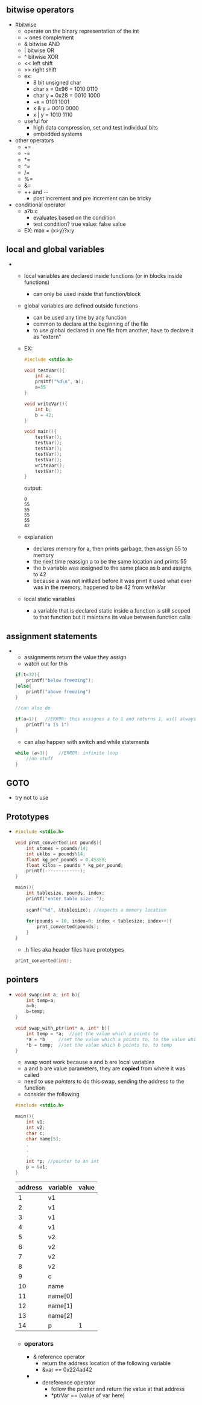  ## bitwise operators
 - #bitwise
	- operate on the binary representation of the int
	- ~ ones complement
	- & bitwise AND
	- | bitwise OR
	- ^ bitwise XOR
	- << left shift
	- \>> right shift
	- ex:
		- 8 bit unsigned char
		- char x = 0x96 = 1010 0110
		- char y = 0x28 = 0010 1000
		- ~x = 0101 1001
		- x & y = 0010 0000
		- x | y = 1010 1110 
	- useful for
		- high data compression, set and test individual bits
		- embedded systems
- other operators
	- +=
	- -=
	- *=
	- ^=
	- /=
	- %=
	- &=
	- ++ and --
		- post increment and pre increment can be tricky
- conditional operator
	- a?b:c
		- evaluates based on the condition
		- test condition? true value: false value
	- EX: max = (x>y)?x:y


## local and global variables
- 
	- local variables are declared inside functions (or in blocks inside functions)
		- can only be used inside that function/block
	- global variables are defined outside functions
		- can be used any time by any function
		- common to declare at the beginning of the file
		- to use global declared in one file from another, have to declare it as "extern"
	- EX:
		```c
		#include <stdio.h>
		
		void testVar(){
			int a;
			prnitf("%d\n", a);
			a=55
		}
		
		void writeVar(){
			int b;
			b = 42;
		}
		
		void main(){
			testVar();
			testVar();
			testVar();
			testVar();
			testVar();
			writeVar();
			testVar();
		}
		```
		
		output:
		```
		0
		55
		55
		55
		55
		42
		```
	 - explanation
		 - declares memory for a, then prints garbage, then assign 55 to memory
		 - the next time reassign a to be the same location and prints 55
		 - the b variable was assigned to the same place as b and assigns to 42
		 - because a was not initlized before it was print it used what ever was in the memory, happened to be 42 from writeVar
	 - local static variables
		 - a variable that is declared static inside a function is still scoped to that function but it maintains its value between function calls
		
		
## assignment statements
- 
	- assignments return the value they assign
	- watch out for this
	```c
	if(t<32){
		printf("below freezing");
	}else{
		printf("above freezing")
	}
	
	//can also do
	
	if(a=1){   //ERROR: this assignes a to 1 and returns 1, will always be true
		printf("a is 1")
	}
	```
	 - can also happen with switch and while statements
	```c
	while (a=3){	//ERROR: infinite loop
		//do stuff
	}
	```




## GOTO
- try not to use

## Prototypes
- 
	```c
	#include <stdio.h>
	
	void prnt_converted(int pounds){
		int stones = pounds/14;
		int uklbs = pounds%14;
		float kg_per_pounds = 0.45359;
		float kilos = pounds * kg_per_pound;
		printf(-------------);
	}
	
	main(){
		int tablesize, pounds, index;
		printf("enter table size: ");
		
		scanf("%d", &tablesize); //expects a memory location
		
		for(pounds = 10, index=0; index < tablesize; index++){
			prnt_converted(pounds);
		}
	}
	```
	- .h files aka header files have prototypes 
	 ```c 
	 print_converted(int);
	 ```
	 
## pointers
- 
	```c
	void swap(int a, int b){
		int temp=a;
		a=b;
		b=temp;
	}
	
	void swap_with_ptr(int* a, int* b){
		int temp = *a;	//get the value which a points to
		*a = *b		//set the value which a points to, to the value which b points to
		*b = temp; 	//set the value which b points to, to temp
	}
	```
	- swap wont work because a and b are local variables
	- a and b are value parameters, they are **copied** from where it was called
	- need to use *pointers* to do this swap, sending the address to the function
	- consider the following
	```c
	#include <stdio.h>
	
	main(){
		int v1;
		int v2;
		char c;
		char name[5];
		.
		.
		.
		int *p; //pointer to an int
		p = &v1;
	}
	
	```
	
	|address| variable|value|
	|--------|---------|------|
	|1|v1|
	|2|v1
	|3|v1|
	|4|v1|
	|5|v2|
	|6|v2|
	|7|v2|
	|8|v2|
	|9|c|
	|10|name|
	|11|name\[0]|
	|12|name\[1]|
	|13|name\[2]|
	|14|p|1|
	
	- ### operators
		- & reference operator
			- return the address location of the following variable
			- &var == 0x224ad42
		- * dereference operator
			- follow the pointer and return the value at that address 
			- \*ptrVar == (value of var here) 
	